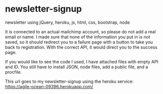 # newsletter-signup
newsletter using jQuery, heroku, js, html, css, bootstrap, node

It is connected to an actual mailchimp account, so please do not add a real email or name. I made sure that none of the information you put in is not saved, so it should redirect you to a failure page with a button to take you back to registration. With the correct API, it would direct you to the success page.

If you would like to see the code I used, I have attached files with empty API and ID. You still have to install JSON, node files, add a public file, and a procfile.

This url goes to my newsletter-signup using the heroku service: https://agile-ocean-09396.herokuapp.com/
